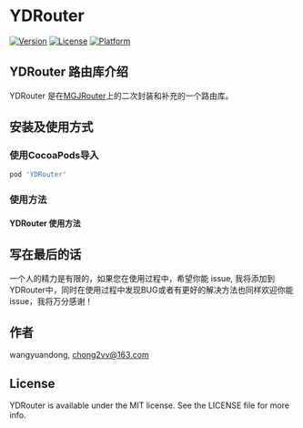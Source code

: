 # YDRouter

[![Version](https://img.shields.io/cocoapods/v/YDRouter.svg?style=flat)](https://cocoapods.org/pods/YDRouter)
[![License](https://img.shields.io/cocoapods/l/YDRouter.svg?style=flat)](https://cocoapods.org/pods/YDRouter)
[![Platform](https://img.shields.io/cocoapods/p/YDRouter.svg?style=flat)](https://cocoapods.org/pods/YDRouter)

## YDRouter 路由库介绍

YDRouter 是在[MGJRouter](https://github.com/lyujunwei/MGJRouter)上的二次封装和补充的一个路由库。

## 安装及使用方式
### 使用CocoaPods导入

```ruby
pod 'YDRouter'
```
### 使用方法

#### YDRouter 使用方法

## 写在最后的话
一个人的精力是有限的，如果您在使用过程中，希望你能 issue, 我将添加到YDRouter中，同时在使用过程中发现BUG或者有更好的解决方法也同样欢迎你能issue，我将万分感谢！

## 作者

wangyuandong, chong2vv@163.com

## License

YDRouter is available under the MIT license. See the LICENSE file for more info.
